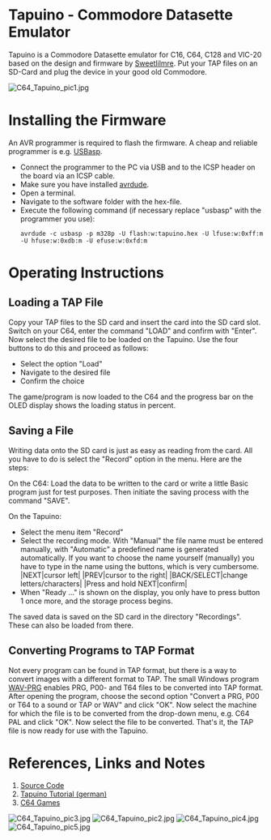 # Tapuino - Commodore Datasette Emulator
Tapuino is a Commodore Datasette emulator for C16, C64, C128 and VIC-20 based on the design and firmware by [Sweetlilmre](https://github.com/sweetlilmre/tapuino). Put your TAP files on an SD-Card and plug the device in your good old Commodore.

![C64_Tapuino_pic1.jpg](https://raw.githubusercontent.com/wagiminator/C64-Collection/master/C64_Tapuino/documentation/C64_Tapuino_pic1.jpg)

# Installing the Firmware
An AVR programmer is required to flash the firmware. A cheap and reliable programmer is e.g. [USBasp](https://aliexpress.com/wholesale?SearchText=usbasp). 

- Connect the programmer to the PC via USB and to the ICSP header on the board via an ICSP cable.
- Make sure you have installed [avrdude](https://learn.adafruit.com/usbtinyisp/avrdude).
- Open a terminal.
- Navigate to the software folder with the hex-file.
- Execute the following command (if necessary replace "usbasp" with the programmer you use):
  ```
  avrdude -c usbasp -p m328p -U flash:w:tapuino.hex -U lfuse:w:0xff:m -U hfuse:w:0xdb:m -U efuse:w:0xfd:m
  ```

# Operating Instructions
## Loading a TAP File
Copy your TAP files to the SD card and insert the card into the SD card slot. Switch on your C64, enter the command "LOAD" and confirm with "Enter". Now select the desired file to be loaded on the Tapuino. Use the four buttons to do this and proceed as follows:
- Select the option "Load"
- Navigate to the desired file
- Confirm the choice

The game/program is now loaded to the C64 and the progress bar on the OLED display shows the loading status in percent.

## Saving a File
Writing data onto the SD card is just as easy as reading from the card. All you have to do is select the "Record" option in the menu. Here are the steps:

On the C64: Load the data to be written to the card or write a little Basic program just for test purposes. Then initiate the saving process with the command "SAVE".

On the Tapuino:
- Select the menu item "Record"
- Select the recording mode. With "Manual" the file name must be entered manually, with "Automatic" a predefined name is generated automatically. If you want to choose the name yourself (manually) you have to type in the name using the buttons, which is very cumbersome.
  |NEXT|cursor left|
  |PREV|cursor to the right|
  |BACK/SELECT|change letters/characters|
  |Press and hold NEXT|confirm|
- When "Ready ..." is shown on the display, you only have to press button 1 once more, and the storage process begins.

The saved data is saved on the SD card in the directory "Recordings". These can also be loaded from there.

## Converting Programs to TAP Format
Not every program can be found in TAP format, but there is a way to convert images with a different format to TAP. The small Windows program [WAV-PRG](http://wav-prg.sourceforge.net/wavprg.html) enables PRG, P00- and T64 files to be converted into TAP format. After opening the program, choose the second option "Convert a PRG, P00 or T64 to a sound or TAP or WAV" and click "OK". Now select the machine for which the file is to be converted from the drop-down menu, e.g. C64 PAL and click "OK". Now select the file to be converted. That's it, the TAP file is now ready for use with the Tapuino.

# References, Links and Notes
1. [Source Code](https://github.com/sweetlilmre/tapuino)
2. [Tapuino Tutorial (german)](https://www.mingos-commodorepage.com/tutorials/c64tapuino.php?title=Der%20Tapuino%20im%20Selbstbau)
3. [C64 Games](https://www.c64games.de/)

![C64_Tapuino_pic3.jpg](https://raw.githubusercontent.com/wagiminator/C64-Collection/master/C64_Tapuino/documentation/C64_Tapuino_pic3.jpg)
![C64_Tapuino_pic2.jpg](https://raw.githubusercontent.com/wagiminator/C64-Collection/master/C64_Tapuino/documentation/C64_Tapuino_pic2.jpg)
![C64_Tapuino_pic4.jpg](https://raw.githubusercontent.com/wagiminator/C64-Collection/master/C64_Tapuino/documentation/C64_Tapuino_pic4.jpg)
![C64_Tapuino_pic5.jpg](https://raw.githubusercontent.com/wagiminator/C64-Collection/master/C64_Tapuino/documentation/C64_Tapuino_pic5.jpg)
